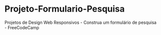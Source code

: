 # Projeto-Formulario-Pesquisa
Projetos de Design Web Responsivos - Construa um formulário de pesquisa - FreeCodeCamp
